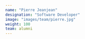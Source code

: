 ```yaml
---
name: "Pierre Jeanjean"
designation: "Software Developer"
image: "images/team/pierre.jpg"
weight: 100
team: alumni
---
```

